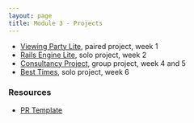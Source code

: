 ```yaml
---
layout: page
title: Module 3 - Projects
---
```


* [Viewing Party Lite](./viewing_party_lite/index), paired project, week 1
* [Rails Engine Lite](./rails_engine_lite), solo project, week 2
* [Consultancy Project](./consultancy), group project, week 4 and 5
* [Best Times](./best_times), solo project, week 6


### Resources
- [PR Template](./pr_template)
